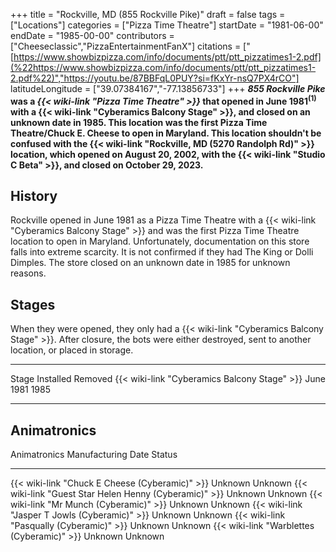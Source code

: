 +++
title = "Rockville, MD (855 Rockville Pike)"
draft = false
tags = ["Locations"]
categories = ["Pizza Time Theatre"]
startDate = "1981-06-00"
endDate = "1985-00-00"
contributors = ["Cheeseclassic","PizzaEntertainmentFanX"]
citations = ["[https://www.showbizpizza.com/info/documents/ptt/ptt_pizzatimes1-2.pdf](%22https://www.showbizpizza.com/info/documents/ptt/ptt_pizzatimes1-2.pdf%22)","https://youtu.be/87BBFqL0PUY?si=fKxYr-nsQ7PX4rCO"]
latitudeLongitude = ["39.07384167","-77.13856733"]
+++
***855 Rockville Pike* was a *{{< wiki-link "Pizza Time Theatre" >}}* that opened in June 1981<sup>(1)</sup> with a {{< wiki-link "Cyberamics Balcony Stage" >}}, and closed on an unknown date in 1985. This location was the first Pizza Time Theatre/Chuck E. Cheese to open in Maryland.
This location shouldn't be confused with the {{< wiki-link "Rockville, MD (5270 Randolph Rd)" >}}
location, which opened on August 20, 2002, with the {{< wiki-link "Studio C Beta" >}}, and closed on October 29, 2023.**

## History

Rockville opened in June 1981 as a Pizza Time Theatre with a {{< wiki-link "Cyberamics Balcony Stage" >}} and was the first Pizza Time Theatre location to open in Maryland. Unfortunately, documentation on this store falls into extreme scarcity. It is not confirmed if they had The King or Dolli Dimples. The store closed on an unknown date in 1985 for unknown reasons.

## Stages

When they were opened, they only had a {{< wiki-link "Cyberamics Balcony Stage" >}}. After closure, the bots were either destroyed, sent to another location, or placed in storage.

  -------------------------------------------------- ----------- ---------
  Stage                                              Installed   Removed
  {{< wiki-link "Cyberamics Balcony Stage" >}}   June 1981   1985
  -------------------------------------------------- ----------- ---------

## Animatronics

  Animatronics                                                 Manufacturing Date   Status
  ------------------------------------------------------------ -------------------- ---------
  {{< wiki-link "Chuck E Cheese (Cyberamic)" >}}           Unknown              Unknown
  {{< wiki-link "Guest Star Helen Henny (Cyberamic)" >}}   Unknown              Unknown
  {{< wiki-link "Mr Munch (Cyberamic)" >}}                 Unknown              Unknown
  {{< wiki-link "Jasper T Jowls (Cyberamic)" >}}           Unknown              Unknown
  {{< wiki-link "Pasqually (Cyberamic)" >}}                Unknown              Unknown
  {{< wiki-link "Warblettes (Cyberamic)" >}}               Unknown              Unknown
